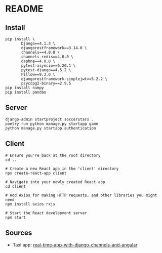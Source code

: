 # README

## Install

```{bash}
pip install \
       Django==4.1.3 \
       djangorestframework==3.14.0 \
       channels==4.0.0 \
       channels-redis==4.0.0 \
       daphne==4.0.0 \
       pytest-asyncio==0.20.1 \
       pytest-django==4.5.2 \
       Pillow==9.3.0 \
       djangorestframework-simplejwt==5.2.2 \
       psycopg2-binary==2.9.5
pip install numpy
pip install pandas
```

## Server
```{bash}
django-admin startproject soccerstars .
poetry run python manage.py startapp game
python manage.py startapp authentication
```

## Client
```{bash}
# Ensure you're back at the root directory
cd ..

# Create a new React app in the 'client' directory
npx create-react-app client

# Navigate into your newly created React app
cd client

# Add Axios for making HTTP requests, and other libraries you might need
npm install axios rxjs

# Start the React development server
npm start
```


## Sources

- Taxi app: [real-time-app-with-django-channels-and-angular](https://testdriven.io/courses/real-time-app-with-django-channels-and-angular/part-one-getting-started/)